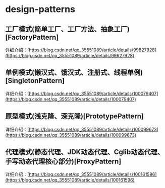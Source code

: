 # design-patterns

## 工厂模式(简单工厂、工厂方法、抽象工厂)[FactoryPattern]
详细介绍：[https://blog.csdn.net/qq_35551089/article/details/99827928](https://blog.csdn.net/qq_35551089/article/details/99827928)
## 单例模式(懒汉式、饿汉式、注册式、线程单例)[SingletonPattern]

详细介绍：[https://blog.csdn.net/qq_35551089/article/details/100079407](https://blog.csdn.net/qq_35551089/article/details/100079407)
## 原型模式(浅克隆、深克隆)[PrototypePattern]

详细介绍：[https://blog.csdn.net/qq_35551089/article/details/100099673](https://blog.csdn.net/qq_35551089/article/details/100099673)
## 代理模式(静态代理、JDK动态代理、Cglib动态代理、手写动态代理核心部分)[ProxyPattern]

详细介绍：[https://blog.csdn.net/qq_35551089/article/details/100161596](https://blog.csdn.net/qq_35551089/article/details/100161596)